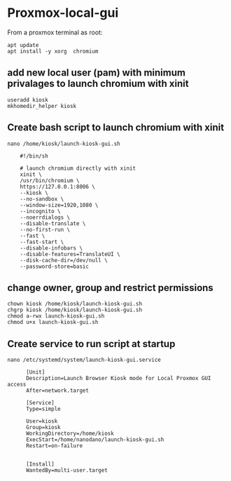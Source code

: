 # Proxmox-local-gui


From a proxmox terminal as root:

```
apt update
apt install -y xorg  chromium
```

## add new local user (pam)  with minimum privalages to launch chromium with xinit
```
useradd kiosk
mkhomedir_helper kiosk
```

## Create bash script to launch chromium with xinit
```
nano /home/kiosk/launch-kiosk-gui.sh
                   
    #!/bin/sh

    # launch chromium directly with xinit
    xinit \
    /usr/bin/chromium \
    https://127.0.0.1:8006 \
    --kiosk \
    --no-sandbox \
    --window-size=1920,1080 \
    --incognito \
    --noerrdialogs \
    --disable-translate \
    --no-first-run \
    --fast \
    --fast-start \
    --disable-infobars \
    --disable-features=TranslateUI \
    --disk-cache-dir=/dev/null \
    --password-store=basic
```
## change owner, group and restrict permissions

```
chown kiosk /home/kiosk/launch-kiosk-gui.sh
chgrp kiosk /home/kiosk/launch-kiosk-gui.sh
chmod a-rwx launch-kiosk-gui.sh
chmod u+x launch-kiosk-gui.sh
```

## Create service to run script at startup

```
nano /etc/systemd/system/launch-kiosk-gui.service                

      [Unit]
      Description=Launch Browser Kiosk mode for Local Proxmox GUI access
      After=network.target

      [Service]
      Type=simple

      User=kiosk
      Group=kiosk
      WorkingDirectory=/home/kiosk
      ExecStart=/home/nanodano/launch-kiosk-gui.sh
      Restart=on-failure


      [Install]
      WantedBy=multi-user.target
```
